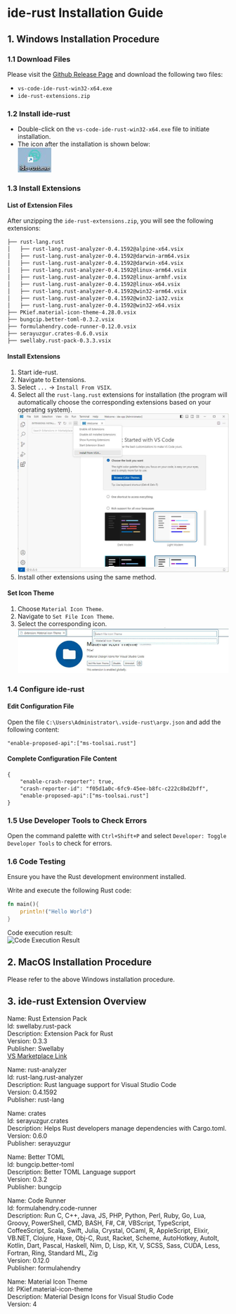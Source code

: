 # ide-rust Installation Guide

## 1. Windows Installation Procedure

### 1.1 Download Files
Please visit the [Github Release Page](https://github.com/ppntai/vscode-ide/releases/tag/ide-rust-v1.0.0) and download the following two files:
- `vs-code-ide-rust-win32-x64.exe`
- `ide-rust-extensions.zip`

### 1.2 Install ide-rust
- Double-click on the `vs-code-ide-rust-win32-x64.exe` file to initiate installation.
- The icon after the installation is shown below:  
![IDE Rust Installation Icon](/05_ide-rust/01_install_files/1.jpg)

### 1.3 Install Extensions

#### List of Extension Files
After unzipping the `ide-rust-extensions.zip`, you will see the following extensions:
```
├── rust-lang.rust
│   ├── rust-lang.rust-analyzer-0.4.1592@alpine-x64.vsix
│   ├── rust-lang.rust-analyzer-0.4.1592@darwin-arm64.vsix
│   ├── rust-lang.rust-analyzer-0.4.1592@darwin-x64.vsix
│   ├── rust-lang.rust-analyzer-0.4.1592@linux-arm64.vsix
│   ├── rust-lang.rust-analyzer-0.4.1592@linux-armhf.vsix
│   ├── rust-lang.rust-analyzer-0.4.1592@linux-x64.vsix
│   ├── rust-lang.rust-analyzer-0.4.1592@win32-arm64.vsix
│   ├── rust-lang.rust-analyzer-0.4.1592@win32-ia32.vsix
│   ├── rust-lang.rust-analyzer-0.4.1592@win32-x64.vsix
├── PKief.material-icon-theme-4.28.0.vsix
├── bungcip.better-toml-0.3.2.vsix
├── formulahendry.code-runner-0.12.0.vsix
├── serayuzgur.crates-0.6.0.vsix
├── swellaby.rust-pack-0.3.3.vsix
```

#### Install Extensions
1. Start ide-rust.
2. Navigate to Extensions.
3. Select `...` → `Install From VSIX`.
4. Select all the `rust-lang.rust` extensions for installation (the program will automatically choose the corresponding extensions based on your operating system).  
![Installation Guide](/01_ide-cpp/01/1.jpg)
5. Install other extensions using the same method.

#### Set Icon Theme
1. Choose `Material Icon Theme`.
2. Navigate to `Set File Icon Theme`.
3. Select the corresponding icon.  
![Icon Selection](/02_ide-java/01/3.jpg)

### 1.4 Configure ide-rust

#### Edit Configuration File
Open the file `C:\Users\Administrator\.vside-rust\argv.json` and add the following content:
```
"enable-proposed-api":["ms-toolsai.rust"]
```

#### Complete Configuration File Content
```
{
    "enable-crash-reporter": true,
    "crash-reporter-id": "f05d1a0c-6fc9-45ee-b8fc-c222c8bd2bff",
    "enable-proposed-api":["ms-toolsai.rust"]
}
```

### 1.5 Use Developer Tools to Check Errors
Open the command palette with `Ctrl+Shift+P` and select `Developer: Toggle Developer Tools` to check for errors.

### 1.6 Code Testing
Ensure you have the Rust development environment installed.

Write and execute the following Rust code:
```rust
fn main(){
    println!("Hello World")
}
```
Code execution result:  
![Code Execution Result](/01_install_files/2.jpg)

## 2. MacOS Installation Procedure
Please refer to the above Windows installation procedure.

## 3. ide-rust Extension Overview

Name: Rust Extension Pack  
Id: swellaby.rust-pack  
Description: Extension Pack for Rust  
Version: 0.3.3  
Publisher: Swellaby  
[VS Marketplace Link](https://marketplace.visualstudio.com/items?itemName=swellaby.rust-pack) 

Name: rust-analyzer  
Id: rust-lang.rust-analyzer  
Description: Rust language support for Visual Studio Code  
Version: 0.4.1592  
Publisher: rust-lang  

Name: crates  
Id: serayuzgur.crates  
Description: Helps Rust developers manage dependencies with Cargo.toml.  
Version: 0.6.0  
Publisher: serayuzgur  

Name: Better TOML  
Id: bungcip.better-toml  
Description: Better TOML Language support  
Version: 0.3.2  
Publisher: bungcip  

Name: Code Runner  
Id: formulahendry.code-runner  
Description: Run C, C++, Java, JS, PHP, Python, Perl, Ruby, Go, Lua, Groovy, PowerShell, CMD, BASH, F#, C#, VBScript, TypeScript, CoffeeScript, Scala, Swift, Julia, Crystal, OCaml, R, AppleScript, Elixir, VB.NET, Clojure, Haxe, Obj-C, Rust, Racket, Scheme, AutoHotkey, AutoIt, Kotlin, Dart, Pascal, Haskell, Nim, D, Lisp, Kit, V, SCSS, Sass, CUDA, Less, Fortran, Ring, Standard ML, Zig  
Version: 0.12.0  
Publisher: formulahendry  

Name: Material Icon Theme  
Id: PKief.material-icon-theme  
Description: Material Design Icons for Visual Studio Code  
Version: 4
